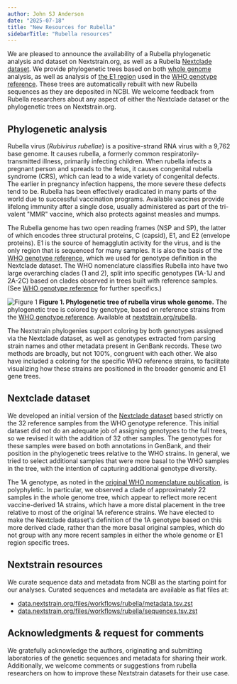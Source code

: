 ```yaml
---
author: John SJ Anderson
date: "2025-07-18"
title: "New Resources for Rubella"
sidebarTitle: "Rubella resources"
---
```


We are pleased to announce the availability of a Rubella phylogenetic
analysis and dataset on Nextstrain.org, as well as a Rubella
[Nextclade dataset][]. We provide phylogenetic trees based on both
[whole genome] analysis, as well as analysis of [the E1 region] used in
the [WHO genotype reference][]. These trees are automatically rebuilt
with new Rubella sequences as they are deposited in NCBI. We welcome
feedback from Rubella researchers about any aspect of either the
Nextclade dataset or the phylogenetic trees on Nextstrain.org.

## Phylogenetic analysis

Rubella virus (_Rubivirus rubellae_) is a positive-strand RNA virus
with a 9,762 base genome. It causes rubella, a formerly common
respiratorily-transmitted illness, primarily infecting children. When
rubella infects a pregnant person and spreads to the fetus, it causes
congenital rubella syndrome (CRS), which can lead to a wide variety of
congenital defects. The earlier in pregnancy infection happens, the
more severe these defects tend to be. Rubella has been effectively
eradicated in many parts of the world due to successful vaccination
programs. Available vaccines provide lifelong immunity after a single
dose, usually administered as part of the tri-valent "MMR" vaccine,
which also protects against measles and mumps.

The Rubella genome has two open reading frames (NSP and SP), the
latter of which encodes three structural proteins, C (capsid), E1, and
E2 (envelope proteins). E1 is the source of hemagglutin activity for
the virus, and is the only region that is sequenced for many samples.
It is also the basis of the [WHO genotype reference][], which we used
for genotype definition in the Nextclade dataset. The WHO nomenclature
classifies Rubella into have two large overarching clades (1 and 2),
split into specific genotypes (1A-1J and 2A-2C) based on clades
observed in trees built with reference samples. (See [WHO genotype
reference][] for further specifics.)

![Figure 1](/blog/img/rubella_genome.png)
**Figure 1. Phylogenetic tree of rubella virus whole genome.** The
phylogenetic tree is colored by genotype, based on reference strains
from the [WHO genotype reference][]. Available at
[nextstrain.org/rubella][].

The Nextstrain phylogenies support coloring by both genotypes assigned
via the Nextclade dataset, as well as genotypes extracted from parsing
strain names and other metadata present in GenBank records. These two
methods are broadly, but not 100%, congruent with each other. We also
have included a coloring for the specific WHO reference strains, to
facilitate visualizing how these strains are positioned in the broader
genomic and E1 gene trees.

## Nextclade dataset

We developed an initial version of the [Nextclade dataset][] based
strictly on the 32 reference samples from the WHO genotype reference.
This initial dataset did not do an adequate job of assigning genotypes
to the full trees, so we revised it with the addition of 32 other
samples. The genotypes for these samples were based on both
annotations in GenBank, and their position in the phylogenetic trees
relative to the WHO strains. In general, we tried to select additional
samples that were more basal to the WHO samples in the tree, with the
intention of capturing additional genotype diversity.

The 1A genotype, as noted in the [original WHO nomenclature
publication][], is polyphyletic. In particular, we observed a clade
of approximately 22 samples in the whole genome tree, which appear to
reflect more recent vaccine-derived 1A strains, which have a more
distal placement in the tree relative to most of the original 1A
reference strains. We have elected to make the Nextclade dataset's
definition of the 1A genotype based on this more derived clade, rather
than the more basal original samples, which do not group with any more
recent samples in either the whole genome or E1 region specific trees.

## Nextstrain resources

We curate sequence data and metadata from NCBI as the starting point
for our analyses. Curated sequences and metadata are available as flat
files at:

* [data.nextstrain.org/files/workflows/rubella/metadata.tsv.zst](https://data.nextstrain.org/files/workflows/rubella/metadata.tsv.zst)
* [data.nextstrain.org/files/workflows/rubella/sequences.tsv.zst](https://data.nextstrain.org/files/workflows/rubella/sequences.tsv.zst)

## Acknowledgments & request for comments

We gratefully acknowledge the authors, originating and submitting
laboratories of the genetic sequences and metadata for sharing their
work. Additionally, we welcome comments or suggestions from rubella
researchers on how to improve these Nextstrain datasets for their use
case.

[Nextclade dataset]: https://clades.nextstrain.org/?dataset-name=nextstrain%2Frubella%2FE1
[whole genome]: https://nextstrain.org/rubella/genome
[the E1 region]: https://nextstrain.org/rubella/E1
[WHO genotype reference]: https://www.who.int/publications/i/item/WER8832
[nextstrain.org/rubella]: https://nextstrain.org/rubella
[original WHO nomenclature publication]: https://www.who.int/publications/i/item/WER8014
